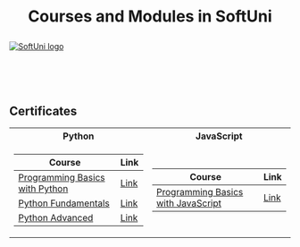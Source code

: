 # <p align="center"> Courses and Modules in SoftUni <p>

<a href="https://softuni.bg/trainings/courses" rel="Courses"> ![SoftUni logo][logo] </a>

[logo]: http://innovationstarterbox.bg/wp-content/uploads/2016/05/Softuni_logo_trasparent.png "Logo Title Text 2"

<br/>
<br/>
<br/>

<h2> Certificates </h2>

<table>

<tr>
  <th> Python </th>
  <th> JavaScript </th>
</tr>

<tr>
<td>

| **Course**                                                                                                                         | **Link**                                                                   |
| ---------------------------------------------------------------------------------------------------------------------------------- | -------------------------------------------------------------------------- |
| <a href="https://softuni.bg/trainings/2965/programming-basics-with-python-may-2020"> Programming Basics with Python </a>           | <a href="https://softuni.bg/certificates/details/84104/c0760ed8"> Link</a> |
| <a href="https://softuni.bg/trainings/3132/python-fundamentals-september-2020"> Python Fundamentals </a>                           | <a href="https://softuni.bg/certificates/details/97168/5e1a26d4"> Link</a> |
| <a href="https://softuni.bg/trainings/3219/python-advanced-january-2021"> Python Advanced </a>           | <a href="https://softuni.bg/certificates/details/97632/6d61b2b0"> Link</a> |


</td>
<td>

| **Course**                                                                                  | **Link**                                                                    |
| ------------------------------------------------------------------------------------------- | --------------------------------------------------------------------------- |
| <a href="https://softuni.bg/trainings/3040/programming-basics-with-javascript-july-2020"> Programming Basics with JavaScript  </a> | <a href="https://softuni.bg/certificates/details/88395/bcb41b63"> Link</a> |

</td>
</tr>

</table>
